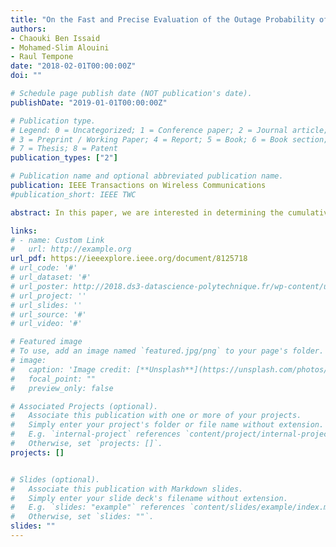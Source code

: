 ```yaml
---
title: "On the Fast and Precise Evaluation of the Outage Probability of Diversity Receivers Over α−μ , κ−μ , and η−μ Fading Channels"
authors:
- Chaouki Ben Issaid
- Mohamed-Slim Alouini
- Raul Tempone
date: "2018-02-01T00:00:00Z"
doi: ""

# Schedule page publish date (NOT publication's date).
publishDate: "2019-01-01T00:00:00Z"

# Publication type.
# Legend: 0 = Uncategorized; 1 = Conference paper; 2 = Journal article;
# 3 = Preprint / Working Paper; 4 = Report; 5 = Book; 6 = Book section;
# 7 = Thesis; 8 = Patent
publication_types: ["2"]

# Publication name and optional abbreviated publication name.
publication: IEEE Transactions on Wireless Communications
#publication_short: IEEE TWC

abstract: In this paper, we are interested in determining the cumulative distribution function of the sum of α-μ, κ-μ, and η-μ random variables in the setting of rare event simulations. To this end, we present a simple and efficient importance sampling approach. The main result of this work is the bounded relative error property of the proposed estimators. Capitalizing on this result, we accurately estimate the outage probability of multibranch maximum ratio combining and equal gain diversity receivers over α-μ, κ-μ, and η-μ fading channels. Selected numerical simulations are discussed to show the robustness of our estimators compared with naive Monte Carlo estimators.

links:
# - name: Custom Link
#   url: http://example.org
url_pdf: https://ieeexplore.ieee.org/document/8125718
# url_code: '#'
# url_dataset: '#'
# url_poster: http://2018.ds3-datascience-polytechnique.fr/wp-content/uploads/2018/06/DS3-342.pdf
# url_project: ''
# url_slides: ''
# url_source: '#'
# url_video: '#'

# Featured image
# To use, add an image named `featured.jpg/png` to your page's folder.
# image:
#   caption: 'Image credit: [**Unsplash**](https://unsplash.com/photos/pLCdAaMFLTE)'
#   focal_point: ""
#   preview_only: false

# Associated Projects (optional).
#   Associate this publication with one or more of your projects.
#   Simply enter your project's folder or file name without extension.
#   E.g. `internal-project` references `content/project/internal-project/index.md`.
#   Otherwise, set `projects: []`.
projects: []


# Slides (optional).
#   Associate this publication with Markdown slides.
#   Simply enter your slide deck's filename without extension.
#   E.g. `slides: "example"` references `content/slides/example/index.md`.
#   Otherwise, set `slides: ""`.
slides: ""
---
```

